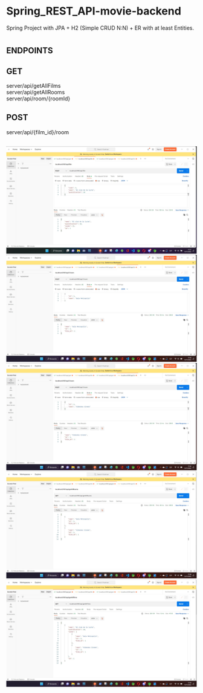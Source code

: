 # Spring_REST_API-movie-backend
Spring Project with JPA + H2 (Simple CRUD N:N) + ER with at least Entities.
#
## ENDPOINTS

## GET
server/api/getAllFilms<br/>
server/api/getAllRooms<br/>
server/api/room/{roomId}
## POST
server/api/{film_id}/room
##
![Alt text](screenshots/screenshot-1.jpg)
![Alt text](screenshots/screenshot-2.jpg)
![Alt text](screenshots/screenshot-3.jpg)
![Alt text](screenshots/screenshot-4.jpg)
![Alt text](screenshots/screenshot-5.jpg)
